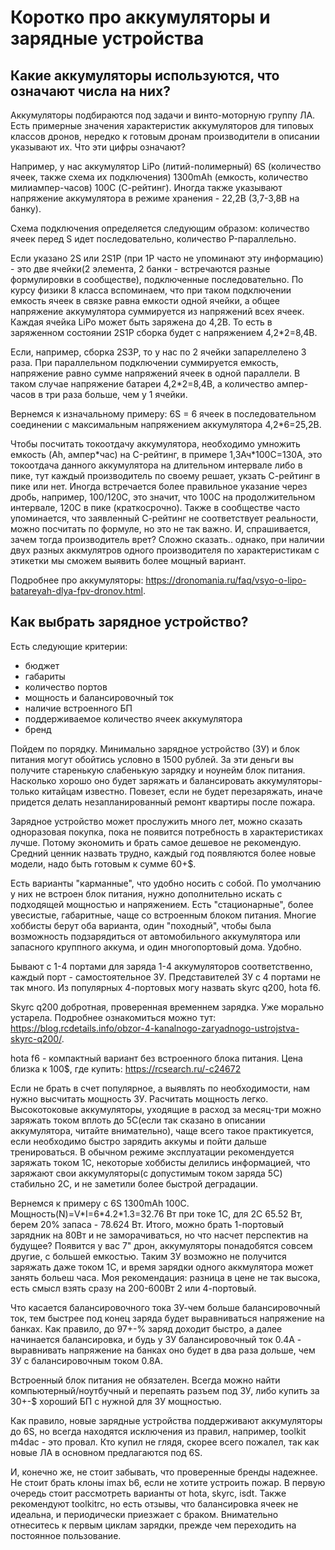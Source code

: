 # Коротко про аккумуляторы и зарядные устройства

## Какие аккумуляторы используются, что означают числа на них?

Аккумуляторы подбираются под задачи и винто-моторную группу ЛА. Есть примерные значения характеристик аккумуляторов для типовых классов дронов, нередко к готовым дронам производители в описании указывают их. Что эти цифры означают?

Например, у нас аккумулятор LiPo (литий-полимерный) 6S (количество ячеек, также схема их подключения) 1300mAh (емкость, количество милиампер-часов) 100C (С-рейтинг). Иногда также указывают напряжение аккумулятора в режиме хранения - 22,2В (3,7-3,8В на банку).

Схема подключения определяется следующим образом: количество ячеек перед S идет последовательно, количество P-параллельно.

Если указано 2S или 2S1P (при 1Р часто не упоминают эту информацию) - это две ячейки(2 элемента, 2 банки - встречаются разные формулировки в сообществе), подключенные последовательно. По курсу физики 8 класса вспоминаем, что при таком подключении емкость ячеек в связке равна емкости одной ячейки, а общее напряжение аккумулятора суммируется из напряжений всех ячеек. Каждая ячейка LiPo может быть заряжена до 4,2В. То есть в заряженном состоянии 2S1P сборка будет с напряжением 4,2\*2=8,4В.

Если, например, сборка 2S3P, то у нас по 2 ячейки запареллелено 3 раза. При параллельном подключении суммируется емкость, напряжение равно сумме напряжений ячеек в одной параллели. В таком случае напряжение батареи 4,2\*2=8,4В, а количество ампер-часов в три раза больше, чем у 1 ячейки.

Вернемся к изначальному примеру: 6S = 6 ячеек в последовательном соединении с максимальным напряжением аккумулятора 4,2\*6=25,2В.

Чтобы посчитать токоотдачу аккумулятора, необходимо умножить емкость (Ah, ампер\*час) на C-рейтинг, в примере 1,3Ач\*100С=130А, это токоотдача данного аккумулятора на длительном интервале либо в пике, тут каждый производитель по своему решает, укзать С-рейтинг в пике или нет. Иногда встречается более правильное указание через дробь, например, 100/120С, это значит, что 100С на продолжительном интервале, 120С в пике (краткосрочно). Также в сообществе часто упоминается, что заявленный С-рейтинг не соответствует реальности, можно посчитать по формуле, но это не так важно. И, спрашивается, зачем тогда производитель врет? Сложно сказать.. однако, при наличии двух разных аккмулятров одного производителя по характеристикам с этикетки мы сможем выявить более мощный вариант.

Подробнее про аккумуляторы: https://dronomania.ru/faq/vsyo-o-lipo-batareyah-dlya-fpv-dronov.html.

## Как выбрать зарядное устройство?

Есть следующие критерии:

- бюджет
- габариты
- количество портов
- мощность и балансировочный ток
- наличие встроенного БП
- поддерживаемое количество ячеек аккумулятора
- бренд

Пойдем по порядку. Минимально зарядное устройство (ЗУ) и блок питания могут обойтись условно в 1500 рублей. За эти деньги вы получите старенькую слабенькую зарядку и ноунейм блок питания. Насколько хорошо оно будет заряжать и балансировать аккумуляторы-только китайцам известно. Повезет, если не будет перезаряжать, иначе придется делать незапланированный ремонт квартиры после пожара.

Зарядное устройство может прослужить много лет, можно сказать одноразовая покупка, пока не появится потребность в характеристиках лучше. Потому экономить и брать самое дешевое не рекомендую. Средний ценник назвать трудно, каждый год появляются более новые модели, надо быть готовым к сумме 60+$.

Есть варианты "карманные", что удобно носить с собой. По умолчанию у них не встроен блок питания, нужно дополнительно искать с подходящей мощностью и напряжением. Есть "стационарные", более увесистые, габаритные, чаще со встроенным блоком питания. Многие хоббисты берут оба варианта, один "походный", чтобы была возможность подзарядиться от автомобильного аккумулятора или запасного круппного аккума, и один многопортовый дома. Удобно.

Бывают с 1-4 портами для заряда 1-4 аккумуляторов соответственно, каждый порт - самостоятельное ЗУ. Представителей ЗУ с 4 портами не так много. Из популярных 4-портовых могу назвать skyrc q200, hota f6.

Skyrc q200 добротная, проверенная временнем зарядка. Уже морально устарела. Подробнее ознакомиться можно тут: https://blog.rcdetails.info/obzor-4-kanalnogo-zaryadnogo-ustrojstva-skyrc-q200/.

hota f6 - компактный вариант без встроенного блока питания. Цена близка к 100$, где купить: https://rcsearch.ru/-c24672

Если не брать в счет популярное, а выявлять по необходимости, нам нужно высчитать мощность ЗУ.
Расчитать мощность легко. Высокотоковые аккумуляторы, уходящие в расход за месяц-три можно заряжать током вплоть до 5С(если так сказано в описании аккумулятора, читайте внимательно), чаще всего такое практикуется, если необходимо быстро зарядить аккумы и пойти дальше тренироваться. В обычном режиме эксплуатации рекомендуется заряжать током 1С, некоторые хоббисты делились информацией, что заряжают свои аккумуляторы(с допустимым током заряда 5С) стабильно 2С, и не заметили более быстрой деградации.

Вернемся к примеру с 6S 1300mAh 100C. Мощность(N)=V\*I=6\*4.2\*1.3=32.76 Вт при токе 1С, для 2С 65.52 Вт, берем 20% запаса - 78.624 Вт. Итого, можно брать 1-портовый зарядник на 80Вт и не заморачиваться, но что насчет перспектив на будущее? Появится у вас 7" дрон, аккумуляторы понадобятся совсем другие, с большей емкостью. Таким ЗУ возможно не получится заряжать даже током 1С, и время зарядки одного аккмулятора может занять больеш часа. Моя рекомендация: разница в цене не так высока, есть смысл взять сразу на 200-600Вт 2 или 4-портовый.

Что касается балансировочного тока ЗУ-чем больше балансировочный ток, тем быстрее под конец заряда будет выравниваться напряжение на банках. Как правило, до 97+-% заряд доходит быстро, а далее начинается балансировка, и будь у ЗУ балансировочный ток 0.4А - выравнивать напряжение на банках оно будет в два раза дольше, чем ЗУ с балансировочным током 0.8А.

Встроенный блок питания не обязателен. Всегда можно найти компьютерный/ноутбучный и перепаять разъем под ЗУ, либо купить за 30+-$ хороший БП с нужной для ЗУ мощностью.

Как правило, новые зарядные устройства поддерживают аккумуляторы до 6S, но всегда находятся исключения из правил, например, toolkit m4dac - это провал. Кто купил не глядя, скорее всего пожалел, так как новые ЛА в основном предлагаются под 6S.

И, конечно же, не стоит забывать, что проверенные бренды надежнее. Не стоит брать клоны imax b6, если не хотите устроить пожар. В первую очередь стоит рассмотреть варианты от hota, skyrc, isdt. Также рекомендуют toolkitrc, но есть отзывы, что балансировка ячеек не идеальна, и периодически приезжает с браком. Внимательно отнеситесь к первым циклам зарядки, прежде чем переходить на постоянное пользование.
